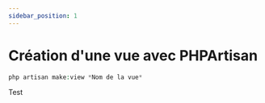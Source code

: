 ```yaml
---
sidebar_position: 1
---
```


# Création d'une vue avec PHPArtisan
```php
php artisan make:view *Nom de la vue*
```

Test